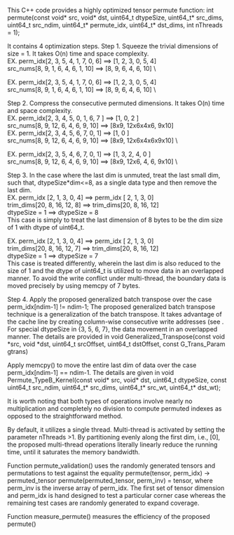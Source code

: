This C++ code provides a highly optimized tensor permute function:
int permute(const void* src, void* dst, uint64_t dtypeSize, uint64_t* src_dims,
    uint64_t src_ndim, uint64_t* permute_idx, uint64_t* dst_dims, int nThreads = 1);

It contains 4 optimization steps.
Step 1. Squeeze the trivial dimensions of size = 1. It takes O(n) time and space complexity. \
EX.   perm_idx[2, 3, 5, 4, 1, 7, 0,  6]  ==>  [1, 2, 3, 0, 5, 4] \
      src_nums[8, 9, 1, 6, 4, 6, 1, 10]  ==>  [8, 9, 6, 4, 6, 10] \

EX.   perm_idx[2, 3, 5, 4, 1, 7, 0,  6]  ==>  [1, 2, 3, 0, 5, 4]   \
      src_nums[8, 9, 1, 6, 4, 6, 1, 10]  ==>  [8, 9, 6, 4, 6, 10]  \    
      
 
Step 2. Compress the consecutive permuted dimensions. It takes O(n) time and space complexity. \
EX.   perm_idx[2, 3,  4,  5,    0, 1,   6, 7 ]  ==>  [1,           0,    2 ]  \
      src_nums[8, 9,  12, 6,    4, 6,   9, 10]  ==>  [8x9,  12x6x4x6,  9x10]  \
EX.   perm_idx[2, 3,  4,  5,  6, 7,     0,  1]  ==>  [1,              0  ]    \
      src_nums[8, 9,  12, 6,  4, 6,     9, 10]  ==>  [8x9,  12x6x4x6x9x10]    \
     
EX.   perm_idx[2, 3,   5,  4,   6, 7,   0,  1]  ==>  [1,     3,    2,   4,    0  ]   \
      src_nums[8, 9,   12, 6,   4, 6,   9, 10]  ==>  [8x9,  12x6,  4,   6,   9x10]   \     
  
Step 3. In the case where the last dim is unmuted, treat the last small dim, such that, dtypeSize*dim<=8, as a single data type 
         and then remove the last dim. \
EX. perm_idx [2,  1,  3,  0, 4]   ==> perm_idx [ 2, 1,  3,  0]  \
    trim_dims[20, 8, 16, 12, 8]   ==> trim_dims[20, 8, 16, 12]  \
    dtypeSize = 1                 ==> dtypeSize = 8             \
This case is simply to treat the last dimension of 8 bytes to be the dim size of 1 with dtype of uint64_t. 
    
EX.   perm_idx [2,  1,  3,  0, 4]   ==> perm_idx [ 2, 1,  3,  0]  \
      trim_dims[20, 8, 16, 12, 7]   ==> trim_dims[20, 8, 16, 12]  \
      dtypeSize = 1                 ==> dtypeSize = 7             \
This case is treated differently, wherein the last dim is also reduced to the size of 1 and the dtype of uint64_t is utilized to move data in an overlapped manner. 
To avoid the write conflict under multi-thread, the boundary data is moved precisely by using memcpy of 7 bytes. 
 
Step 4. Apply the proposed generalized batch transpose over the case perm_idx[ndim-1] != ndim-1;
        The proposed generalized batch transpose technique is a generalization of the batch transpose. 
        It takes advantage of the cache line by creating column-wise consecutive write addresses (see .  
        For special dtypeSize in {3, 5, 6, 7}, the data movement in an overlapped manner. The details are provided in
        void Generalized_Transpose(const void *src, void *dst, uint64_t srcOffset, uint64_t dstOffset, const G_Trans_Param gtrans)

Apply memcpy() to move the entire last dim of data over the case perm_idx[ndim-1] == ndim-1. The details are given in 
void Permute_TypeB_Kernel(const void* src, void* dst, uint64_t dtypeSize, const uint64_t src_ndim,
                                  uint64_t* src_dims, uint64_t* src_wt, uint64_t* dst_wt);
    
It is worth noting that both types of operations involve nearly no multiplication and completely no division to compute permuted indexes
as opposed to the straightforward method.
 
By default, it utilizes a single thread. Multi-thread is activated by setting the parameter nThreads >1.
By partitioning evenly along the first dim, i.e., [0], the proposed multi-thread operations literally linearly reduce the running time,
until it saturates the memory bandwidth.
 

Function permute_validation() uses the randomly generated tensors and permutations to test against the equality
permute(tensor, perm_idx) -> permuted_tensor
permute(permuted_tensor, perm_inv) = tensor, where perm_inv is the inverse array of perm_idx.
The first set of tensor dimension and perm_idx is hand designed to test a particular corner case
whereas the remaining test cases are randomly generated to expand coverage. 

 Function measure_permute() measures the efficiency of the proposed permute()
